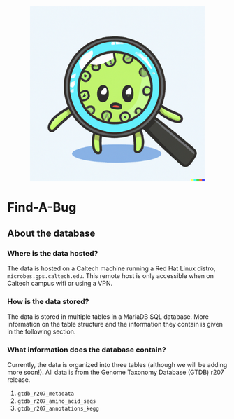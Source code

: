 <p align="center">
<img src="./mascot.png" width="400" height="400">
</p>

# Find-A-Bug

## About the database

### Where is the data hosted?

The data is hosted on a Caltech machine running a Red Hat Linux distro, `microbes.gps.caltech.edu`. This remote host is only accessible when on Caltech campus wifi or using a VPN.

### How is the data stored?

The data is stored in multiple tables in a MariaDB SQL database. More information on the table structure and the information they contain is given in the following section. 

### What information does the database contain?

Currently, the data is organized into three tables (although we will be adding more soon!). All data is from the Genome Taxonomy Database (GTDB) r207 release. 

1. `gtdb_r207_metadata`
2. `gtdb_r207_amino_acid_seqs`
3. `gtdb_r207_annotations_kegg`

